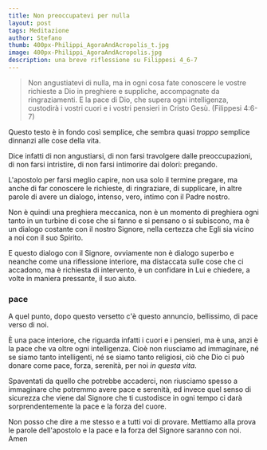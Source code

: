 ```yaml
---
title: Non preoccupatevi per nulla
layout: post
tags: Meditazione
author: Stefano
thumb: 400px-Philippi_AgoraAndAcropolis_t.jpg
image: 400px-Philippi_AgoraAndAcropolis.jpg
description: una breve riflessione su Filippesi 4_6-7
---
```


> Non angustiatevi di nulla, ma in ogni cosa fate conoscere le vostre richieste a Dio in preghiere e suppliche, accompagnate da ringraziamenti.
> E la pace di Dio, che supera ogni intelligenza, custodirà i vostri cuori e i vostri pensieri in Cristo Gesù. (Filippesi 4:6-7)

Questo testo è in fondo così semplice, che sembra quasi *troppo* semplice dinnanzi alle cose della vita.

Dice infatti di non angustiarsi, di non farsi travolgere dalle preoccupazioni, di non farsi intristire, di non farsi intimorire dai dolori: pregando.

L'apostolo per farsi meglio capire, non usa solo il termine pregare, ma anche di far conoscere le richieste, di ringraziare, di supplicare, in altre parole di avere un dialogo, intenso, vero, intimo con il Padre nostro.

Non è quindi una preghiera meccanica, non è un momento di preghiera ogni tanto in un turbine di cose che si fanno e si pensano o si subiscono, ma è un dialogo costante con il nostro Signore, nella certezza che Egli sia vicino a noi con il suo Spirito.

E questo dialogo con il Signore, ovviamente non è dialogo superbo e neanche come una riflessione interiore, ma distaccata sulle cose che ci accadono, ma è richiesta di intervento, è un confidare in Lui e chiedere, a volte in maniera pressante, il suo aiuto.

### pace
A quel punto, dopo questo versetto c'è questo annuncio, bellissimo, di pace verso di noi.

È una pace interiore, che riguarda infatti i cuori e i pensieri, ma è una, anzi è la pace che va oltre ogni intelligenza. Cioè non riusciamo ad immaginare, né se siamo tanto intelligenti, né se siamo tanto religiosi, ciò che Dio ci può donare come pace, forza, serenità, per noi *in questa vita*.

Spaventati da quello che potrebbe accaderci, non riusciamo spesso a immaginare che potremmo avere pace e serenità, ed invece quel senso di sicurezza che viene dal Signore che ti custodisce in ogni tempo ci darà sorprendentemente la pace e la forza del cuore.

Non posso che dire a me stesso e a tutti voi di provare. Mettiamo alla prova le parole dell'apostolo e la pace e la forza del Signore saranno con noi. Amen
